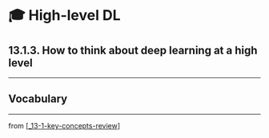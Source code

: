 # 🎓 High-level DL

## 13.1.3. How to think about deep learning at a high level

---

## Vocabulary

---
from [[_13-1-key-concepts-review]]

[//begin]: # "Autogenerated link references for markdown compatibility"
[_13-1-key-concepts-review]: _13-1-key-concepts-review.md "🎓 Key Concepts"
[//end]: # "Autogenerated link references"